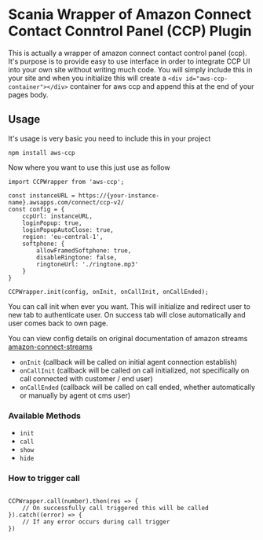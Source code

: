 # Scania Wrapper of Amazon Connect Contact Conntrol Panel (CCP)  Plugin
This is actually a wrapper of amazon connect contact control panel (ccp). It's purpose is to provide easy to use interface in order to integrate CCP UI into your own site without writing much code. 
You will simply include this in your site and when you initialize this will create a `<div id="aws-ccp-container"></div>` container for aws ccp and append this at the end of your pages body.

## Usage
It's usage is very basic you need to include this in your project

`npm install aws-ccp`

Now where you want to use this just use as follow

```
import CCPWrapper from 'aws-ccp';

const instanceURL = https://{your-instance-name}.awsapps.com/connect/ccp-v2/
const config = {
    ccpUrl: instanceURL,
    loginPopup: true,
    loginPopupAutoClose: true,
    region: 'eu-central-1',
    softphone: {
        allowFramedSoftphone: true,
        disableRingtone: false,
        ringtoneUrl: './ringtone.mp3'
    }
}

CCPWrapper.init(config, onInit, onCallInit, onCallEnded);

```

You can call init when ever you want. This will initialize and redirect user to new tab to authenticate user. On success tab will close automatically and user comes back to own page.

You can view config details on original documentation of amazon streams
[amazon-connect-streams](https://github.com/amazon-connect/amazon-connect-streams)

- `onInit` (callback will be called on initial agent connection establish)
- `onCallInit` (callback will be called on call initialized, not specifically on call connected with customer / end user)
- `onCallEnded` (callback will be called on call ended, whether automatically or manually by agent ot cms user)


### Available Methods

- `init`
- `call`
- `show`
- `hide`

### How to trigger call

```

CCPWrapper.call(number).then(res => {
    // On successfully call triggered this will be called
}).catch((error) => {
    // If any error occurs during call trigger
})

```
